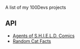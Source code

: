 A list of my 100Devs projects

API
---
* [Agents of S.H.I.E.L.D. Comics](https://ruinaz90.github.io/100devs/shield_comics/)
* [Random Cat Facts](https://ruinaz90.github.io/100devs/cat_fact/)
